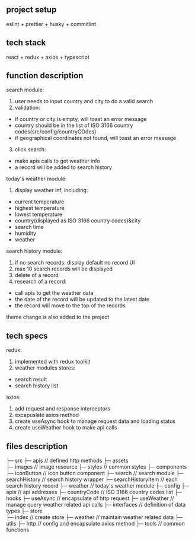 ## project setup

eslint + prettier + husky + commitlint

## tech stack

react + redux + axios + typescript

## function description

search module:

1. user needs to input country and city to do a valid search
2. validation:

- if country or city is empty, will toast an error message
- country should be in the list of ISO 3166 country codes(src/config/countryCOdes)
- if geographical coordinates not found, will toast an error message

3. click search:

- make apis calls to get weather info
- a record will be added to search history

today's weather module:

1. display weather inf, including:

- current temperature
- highest temperature
- lowest temperature
- country(displayed as ISO 3166 country codes)&city
- search time
- humidity
- weather

search history module:

1. if no search records: display default no record UI
2. max 10 search records will be displayed
3. delete of a record
4. research of a record:

- call apis to get the weather data
- the date of the record will be updated to the latest date
- the record will move to the top of the records

theme change is also added to the project

## tech specs

redux:

1. implemented with redux toolkit
2. weather modules stores:

- search result
- search history list

axios:

1. add request and response interceptors
2. excapuslate axios method
3. create useAsync hook to manage request data and loading status
4. create useWeather hook to make api calls

## files description

├─ src
├─ apis // defined http methods
├─ assets  
 ├─ images // image resource
├─ styles // common styles
├─ components
├─ iconButton // icon button component
├─ search // search module
├─ searchHistory // search history wrapper
├─ searchHistoryItem // each search history record
├─ weather // today's weather module
├─ config
├─ apis // api addresses
├─ countryCode // ISO 3166 country codes list
├─ hooks
├─ useAsync // encapsulate of http request
├─ useWeather // manage query weather related api calls
├─ interfaces // definition of data types
├─ store  
 ├─ index // create store
├─ weather // maintain weather related data
├─ utils
├─ http // config and encapsulate axios method
├─ tools // common functions
